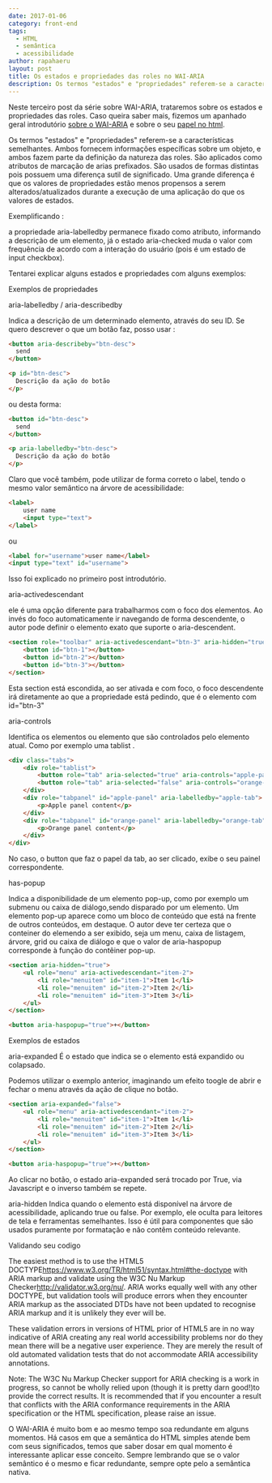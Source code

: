 ```yaml
---
date: 2017-01-06
category: front-end
tags:
  - HTML
  - semântica
  - acessibilidade
author: rapahaeru
layout: post
title: Os estados e propriedades das roles no WAI-ARIA
description: Os termos "estados" e "propriedades" referem-se a características semelhantes. Ambos fornecem informações específicas sobre um objeto, e ambos fazem parte da definição da natureza das roles. Mas possuem diferenças sutis...
---
```


Neste terceiro post da série sobre WAI-ARIA, trataremos sobre os estados e propriedades das roles.
Caso queira saber mais, fizemos um apanhado geral introdutório [sobre o WAI-ARIA](http://engenharia.elo7.com.br/html-semantico-1/) e sobre o seu [papel no html](http://engenharia.elo7.com.br/html-semantico-1/).

Os termos "estados" e "propriedades" referem-se a características semelhantes. Ambos fornecem informações específicas sobre um objeto, e ambos fazem parte da definição da natureza das roles. São aplicados como atributos de marcação de arias prefixados.
São usados de formas distintas pois possuem uma diferença sutil de significado.
Uma grande diferença é que os valores de propriedades estão menos propensos a serem alterados/atualizados durante a execução de uma aplicação do que os valores de estados.

Exemplificando :

a propriedade aria-labelledby permanece fixado como atributo, informando a descrição de um elemento, já o estado aria-checked muda o valor com frequência de acordo com a interação do usuário (pois é um estado de input checkbox).

Tentarei explicar alguns estados e propriedades com alguns exemplos:

Exemplos de propriedades

aria-labelledby / aria-describedby

Indica a descrição de um determinado elemento, através do seu ID.
Se quero descrever o que um botão faz, posso usar :

```html
<button aria-describeby="btn-desc">
  send
</button>

<p id="btn-desc">
  Descrição da ação do botão
</p>
```
ou desta forma:
```html
<button id="btn-desc">
  send
</button>

<p aria-labelledby="btn-desc">
  Descrição da ação do botão
</p>
```

Claro que você também, pode utilizar de forma correto o label, tendo o mesmo valor semântico na árvore de acessibilidade:

```html
<label>
    user name
    <input type="text">
</label>
```
ou

```html
<label for="username">user name</label>
<input type="text" id="username">
```

Isso foi explicado no primeiro post introdutório<link>.

aria-activedescendant

ele é uma opção diferente para trabalharmos com o foco dos elementos.
Ao invés do foco automaticamente ir navegando de forma descendente, o autor pode definir o elemento exato que suporte o aria-descendent.

```html
<section role="toolbar" aria-activedescendant="btn-3" aria-hidden="true">
    <button id="btn-1"></button>
    <button id="btn-2"></button>
    <button id="btn-3"></button>
</section>
```
Esta section está escondida, ao ser ativada e com foco, o foco descendente irá diretamente ao que a propriedade está pedindo, que é o elemento com id="btn-3"


aria-controls

Identifica os elementos ou elemento que são controlados pelo elemento atual. Como por exemplo uma tablist <link para o role>.

```html
<div class="tabs">
    <div role="tablist">
        <button role="tab" aria-selected="true" aria-controls="apple-panel" id="apple-tab">Apple</button>
        <button role="tab" aria-selected="false" aria-controls="orange-panel" id="orange-tab">Orange</button>
    </div>
    <div role="tabpanel" id="apple-panel" aria-labelledby="apple-tab">
        <p>Apple panel content</p>
    </div>
    <div role="tabpanel" id="orange-panel" aria-labelledby="orange-tab">
        <p>Orange panel content</p>
    </div>
</div>
```
No caso, o button que faz o papel da tab, ao ser clicado, exibe o  seu painel correspondente.


has-popup

Indica a disponibilidade de um elemento pop-up, como por exemplo um submenu ou caixa de diálogo,sendo disparado por um elemento.
Um elemento pop-up aparece como um bloco de conteúdo que está na frente de outros conteúdos, em destaque. O autor deve ter certeza que o conteiner do elemendo a ser exibido, seja um menu, caixa de listagem, árvore, grid ou caixa de diálogo e que o valor de aria-haspopup corresponde à função do contêiner pop-up.

```html
<section aria-hidden="true">
    <ul role="menu" aria-activedescendant="item-2">
        <li role="menuitem" id="item-1">Item 1</li>
        <li role="menuitem" id="item-2">Item 2</li>
        <li role="menuitem" id="item-3">Item 3</li>
    </ul>
</section>

<button aria-haspopup="true">+</button>
```
Exemplos de estados

aria-expanded
É o estado que indica se o elemento está expandido ou colapsado.

Podemos utilizar o exemplo anterior, imaginando um efeito toogle de abrir e fechar o menu através da ação de clique no botão.

```html
<section aria-expanded="false">
    <ul role="menu" aria-activedescendant="item-2">
        <li role="menuitem" id="item-1">Item 1</li>
        <li role="menuitem" id="item-2">Item 2</li>
        <li role="menuitem" id="item-3">Item 3</li>
    </ul>
</section>

<button aria-haspopup="true">+</button>
```
Ao clicar no botão, o estado aria-expanded será trocado por True, via Javascript e o inverso também se repete.

aria-hidden
Indica quando o elemento está disponível na árvore de acessibilidade, aplicando true ou false.
Por exemplo, ele oculta para leitores de tela e ferramentas semelhantes. Isso é útil para componentes que são usados puramente por formatação e não contêm conteúdo relevante.


Validando seu codigo



The easiest method is to use the HTML5 DOCTYPE<https://www.w3.org/TR/html51/syntax.html#the-doctype> with ARIA markup and validate using the W3C Nu Markup Checker<http://validator.w3.org/nu/>. ARIA works equally well with any other DOCTYPE, but validation tools will produce errors when they encounter ARIA markup as the associated DTDs have not been updated to recognise ARIA markup and it is unlikely they ever will be.

These validation errors in versions of HTML prior of HTML5 are in no way indicative of ARIA creating any real world accessibility problems nor do they mean there will be a negative user experience. They are merely the result of old automated validation tests that do not accommodate ARIA accessibility annotations.

Note: The W3C Nu Markup Checker support for ARIA checking is a work in progress, so cannot be wholly relied upon (though it is pretty darn good!)to provide the correct results. It is recommended that if you encounter a result that conflicts with the ARIA conformance requirements in the ARIA specification or the HTML specification, please raise an issue.




O WAI-ARIA é muito bom e ao mesmo tempo soa redundante em alguns momentos. Há casos em que a semântica do HTML simples atende bem com seus significados, temos que saber dosar em qual momento é interessante aplicar esse conceito. Sempre lembrando que se o valor semântico é o mesmo e ficar redundante, sempre opte pelo a semântica nativa.
